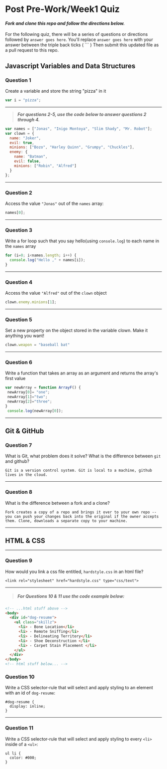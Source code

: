 # Post Pre-Work/Week1 Quiz

#### ***Fork and clone this repo and follow the directions below.***

For the following quiz, there will be a series of questions or directions followed by `answer goes here`. You'll replace `answer goes here` with your answer between the triple back ticks ( \`\`\` ) Then submit this updated file as a pull request to this repo.

## Javascript Variables and Data Structures

### Question 1

Create a variable and store the string "pizza" in it

```js
var i = "pizza";
```

---

>  ***For questions 2-5, use the code below to answer questions 2 through 4.***

```js
var names = ["Jonas", "Inigo Montoya", "Slim Shady", "Mr. Robot"];
var clown = {
  name: "Joker",
  evil: true,
  minions: ["Bozo", "Harley Quinn", "Grumpy", "Chuckles"],
  enemy: {
    name: "Batman",
    evil: false,
    minions: ["Robin", "Alfred"]  
  }
};
```

---

### Question 2

Access the value `"Jonas"` out of the `names` array:

```js
names[0];
```

---
### Question 3

Write a for loop such that you say hello(using `console.log`) to each name in the `names` array

```js
for (i=0; i<names.length; i++) {
  console.log("Hello ," + names[i]);
}
```

---


### Question 4

Access the value `"Alfred"` out of the `clown` object

```js
clown.enemy.minions[1];
```

---
### Question 5

Set a new property on the object stored in the variable clown. Make it anything you want!

```js
clown.weapon = "baseball bat"
```

---
### Question 6
Write a function that takes an array as an argument and returns the array's first value

```js
var newArray = function ArrayF() {
 newArray[0]= "one";
 newArray[1]="two";
 newArray[2]="three";
}
 console.log(newArray[0]);

```
---

## Git & GitHub

### Question 7

What is Git, what problem does it solve? What is the difference between `git` and github?

```
Git is a version control system. Git is local to a machine, github lives in the cloud.

```

---

### Question 8

What is the difference between a fork and a clone?

```
Fork creates a copy of a repo and brings it over to your own repo -- you can push your changes back into the original if the owner accepts them. Clone, downloads a separate copy to your machine.

```

---

## HTML & CSS

---

### Question 9

How would you link a css file entitled, `hardstyle.css` in an html file?

```
<link rel="stylesheet" href="hardstyle.css" type="css/text">
```

---

> ##### For Questions 10 & 11 use the code example below:

```HTML
<!-- ...html stuff above -->
<body>
  <div id="dog-resume">
    <ul class="skillz">
      <li> - Bone Location</li>
      <li> - Remote Sniffing</li>
      <li> - Delineating Territory</li>
      <li> - Shoe Deconstruction </li>
      <li> - Carpet Stain Placement </li>
    </ul>
  </div>
</body>
<!-- html stuff below... -->
```

### Question 10

Write a CSS selector-rule that will select and apply styling to an element with an id of `dog-resume`:


```
#dog-resume {
  display: inline;
}
```

---

### Question 11

Write a CSS selector-rule that will select and apply styling to every `<li>` inside of a `<ul>`:

```
ul li {
  color: #000;
}
```
